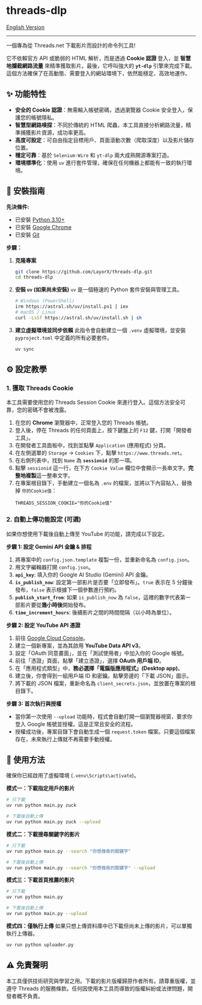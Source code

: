 # threads-dlp

[English Version](./README.en.md)

---

一個專為從 Threads.net 下載影片而設計的命令列工具!

它不依賴官方 API 或脆弱的 HTML 解析，而是透過 **Cookie 認證** 登入，並 **智慧地攔截網路流量** 來精準獲取影片。最後，它呼叫強大的 **`yt-dlp`** 引擎來完成下載。這個方法確保了在高動態、需要登入的網站環境下，依然能穩定、高效地運作。

## ✨ 功能特性

- **安全的 Cookie 認證**：無需輸入帳號密碼，透過瀏覽器 Cookie 安全登入，保護您的帳號隱私。
- **智慧型網路嗅探**：不同於傳統的 HTML 爬蟲，本工具直接分析網路流量，精準捕獲影片資源，成功率更高。
- **高度可設定**：可自由指定目標用戶、頁面滾動次數（爬取深度）以及影片儲存位置。
- **穩定可靠**：基於 `Selenium-Wire` 和 `yt-dlp` 兩大成熟開源專案打造。
- **環境標準化**：使用 `uv` 進行套件管理，確保在任何機器上都能有一致的執行環境。

## 🚀 安裝指南

**先決條件:**
- 已安裝 [Python 3.10+](https://www.python.org/downloads/)
- 已安裝 [Google Chrome](https://www.google.com/chrome/)
- 已安裝 [Git](https://git-scm.com/downloads/)

**步驟：**

1.  **克隆專案**
    ```bash
    git clone https://github.com/LayorX/threads-dlp.git
    cd threads-dlp
    ```

2.  **安裝 `uv` (如果尚未安裝)**
    `uv` 是一個極速的 Python 套件安裝與管理工具。
    ```bash
    # Windows (PowerShell)
    irm https://astral.sh/uv/install.ps1 | iex
    # macOS / Linux
    curl -LsSf https://astral.sh/uv/install.sh | sh
    ```

3.  **建立虛擬環境並同步依賴**
    此指令會自動建立一個 `.venv` 虛擬環境，並安裝 `pyproject.toml` 中定義的所有必要套件。
    ```bash
    uv sync
    ```

## ⚙️ 設定教學

### 1. 獲取 Threads Cookie

本工具需要使用您的 Threads Session Cookie 來進行登入。這個方法安全可靠，您的密碼不會被洩露。

1.  在您的 **Chrome** 瀏覽器中，正常登入您的 Threads 帳號。
2.  登入後，停在 Threads 的任何頁面上，按下鍵盤上的 `F12` 鍵，打開「開發者工具」。
3.  在開發者工具面板中，找到並點擊 `Application` (應用程式) 分頁。
4.  在左側選單的 `Storage` -> `Cookies` 下，點擊 `https://www.threads.net`。
5.  在右側列表中，找到 `Name` 為 **`sessionid`** 的那一項。
6.  點擊 `sessionid` 這一行，在下方 `Cookie Value` 欄位中會顯示一長串文字。**完整地複製**這一整串文字。
7.  在專案根目錄下，手動建立一個名為 `.env` 的檔案，並將以下內容貼入，替換掉 `你的Cookie值`：
    ```
    THREADS_SESSION_COOKIE="你的Cookie值"
    ```

### 2. 自動上傳功能設定 (可選)

如果你想使用下載後自動上傳至 YouTube 的功能，請完成以下設定。

**步驟 1: 設定 Gemini API 金鑰 & 排程**

1.  將專案中的 `config.json.template` 複製一份，並重新命名為 `config.json`。
2.  用文字編輯器打開 `config.json`。
3.  **`api_key`**: 填入你的 Google AI Studio (Gemini) API 金鑰。
4.  **`is_publish_now`**: 設定第一部影片是否要「立即發布」。`true` 表示在 5 分鐘後發布，`false` 表示根據下一個參數進行預約。
5.  **`publish_start_from`**: 如果 `is_publish_now` 為 `false`，這裡的數字代表第一部影片要從**幾小時後**開始發布。
6.  **`time_increment_hours`**: 後續影片之間的時間間隔（以小時為單位）。

**步驟 2: 設定 YouTube API 憑證**

1.  前往 [Google Cloud Console](https://console.developers.google.com)。
2.  建立一個新專案，並為其啟用 **YouTube Data API v3**。
3.  設定「OAuth 同意畫面」，並在「測試使用者」中加入你的 Google 帳號。
4.  前往「憑證」頁面，點擊「建立憑證」，選擇 **OAuth 用戶端 ID**。
5.  在「應用程式類型」中，**務必選擇「電腦版應用程式」(Desktop app)**。
6.  建立後，你會得到一組用戶端 ID 和密鑰。點擊旁邊的「下載 JSON」圖示。
7.  將下載的 JSON 檔案，重新命名為 `client_secrets.json`，並放置在專案的根目錄下。

**步驟 3: 首次執行與授權**

- 當你第一次使用 `--upload` 功能時，程式會自動打開一個瀏覽器視窗，要求你登入 Google 帳號並授權。這是正常且安全的流程。
- 授權成功後，專案目錄下會自動生成一個 `request.token` 檔案。只要這個檔案存在，未來執行上傳就不再需要手動授權。

## 📖 使用方法

確保你已經啟用了虛擬環境 (`.venv\Scripts\activate`)。

**模式一：下載指定用戶的影片**
```bash
# 只下載
uv run python main.py zuck

# 下載後自動上傳
uv run python main.py zuck --upload
```

**模式二：下載搜尋關鍵字的影片**
```bash
# 只下載
uv run python main.py --search "你想搜尋的關鍵字"

# 下載後自動上傳
uv run python main.py --search "你想搜尋的關鍵字" --upload
```

**模式三：下載首頁推薦的影片**
```bash
# 只下載
uv run python main.py

# 下載後自動上傳
uv run python main.py --upload
```

**模式四：僅執行上傳**
如果只想上傳資料庫中已下載但尚未上傳的影片，可以單獨執行上傳器。
```bash
uv run python uploader.py
```

## ⚠️ 免責聲明

本工具僅供技術研究與學習之用。下載的影片版權歸原作者所有。請尊重版權，並遵守 Threads 的服務條款。任何因使用本工具而導致的版權糾紛或法律問題，開發者概不負責。
